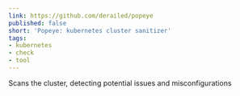 ```yaml
---
link: https://github.com/derailed/popeye
published: false
short: 'Popeye: kubernetes cluster sanitizer'
tags:
- kubernetes
- check
- tool
---
```


Scans the cluster, detecting potential issues and misconfigurations
